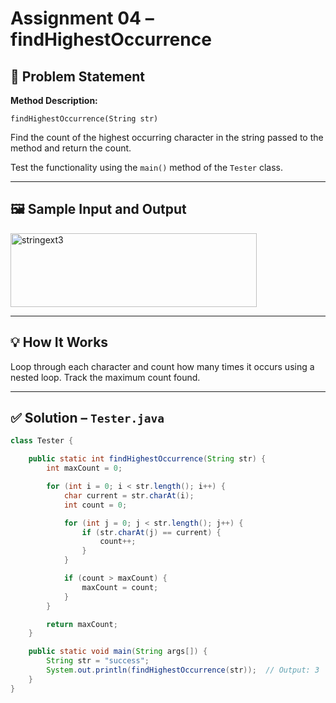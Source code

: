 # Assignment 04 – findHighestOccurrence

## 📝 Problem Statement

**Method Description:**

`findHighestOccurrence(String str)`

Find the count of the highest occurring character in the string passed to the method and return the count.

Test the functionality using the `main()` method of the `Tester` class.

---

## 🖼️ Sample Input and Output


<img width="394" height="118" alt="stringext3" src="https://github.com/user-attachments/assets/b45f9f21-6572-43c2-9c54-6a782965a64f" />

---

## 💡 How It Works

Loop through each character and count how many times it occurs using a nested loop. Track the maximum count found.

---

## ✅ Solution – `Tester.java`

```java
class Tester {

    public static int findHighestOccurrence(String str) {
        int maxCount = 0;

        for (int i = 0; i < str.length(); i++) {
            char current = str.charAt(i);
            int count = 0;

            for (int j = 0; j < str.length(); j++) {
                if (str.charAt(j) == current) {
                    count++;
                }
            }

            if (count > maxCount) {
                maxCount = count;
            }
        }

        return maxCount;
    }

    public static void main(String args[]) {
        String str = "success";
        System.out.println(findHighestOccurrence(str));  // Output: 3
    }
}
